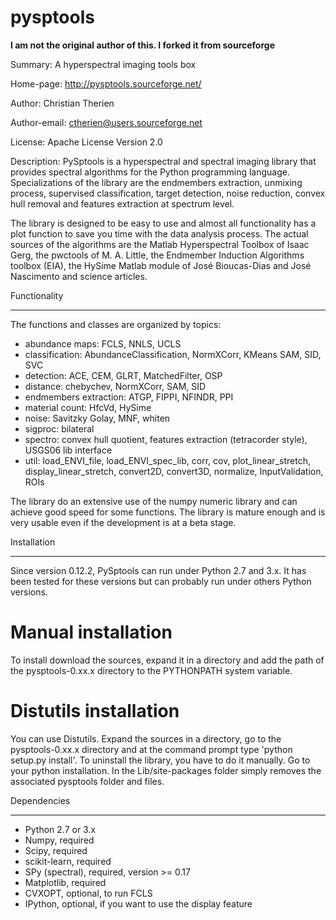# pysptools

**I am not the original author of this. I forked it from sourceforge**

Summary: A hyperspectral imaging tools box

Home-page: http://pysptools.sourceforge.net/

Author: Christian Therien

Author-email: ctherien@users.sourceforge.net

License: Apache License Version 2.0

Description: 
PySptools is a hyperspectral and spectral imaging library that provides spectral algorithms for the Python programming language. Specializations of the library are the endmembers extraction, unmixing process, supervised classification, target detection, noise reduction, convex hull removal and features extraction at spectrum level.

The library is designed to be easy to use and almost all functionality has a plot function to save you time with the data analysis process. The actual sources of the algorithms are the Matlab Hyperspectral Toolbox of Isaac Gerg, the pwctools of M. A. Little, the Endmember Induction Algorithms toolbox (EIA), the HySime Matlab module of José Bioucas-Dias and José Nascimento and science articles.

Functionality
*************

The functions and classes are organized by topics:

* abundance maps: FCLS, NNLS, UCLS
* classification: AbundanceClassification, NormXCorr, KMeans SAM, SID, SVC
* detection: ACE, CEM, GLRT, MatchedFilter, OSP
* distance: chebychev, NormXCorr, SAM, SID
* endmembers extraction: ATGP, FIPPI, NFINDR, PPI
* material count: HfcVd, HySime
* noise: Savitzky Golay, MNF, whiten
* sigproc: bilateral
* spectro: convex hull quotient, features extraction (tetracorder style), USGS06 lib interface
* util: load_ENVI_file, load_ENVI_spec_lib, corr, cov, plot_linear_stretch, display_linear_stretch, convert2D, convert3D, normalize, InputValidation, ROIs

The library do an extensive use of the numpy numeric library and can achieve good speed for some functions. The library is mature enough and is very usable even if the development is at a beta stage.

Installation
************

Since version 0.12.2, PySptools can run under Python 2.7 and 3.x. It has been tested for these versions but can probably run under others Python versions.

Manual installation
===================

To install download the sources, expand it in a directory and add the path of
the pysptools-0.xx.x directory to the PYTHONPATH system variable.

Distutils installation
======================

You can use Distutils. Expand the sources in a directory,
go to the pysptools-0.xx.x directory and at the command prompt type 'python setup.py install'.
To uninstall the library, you have to do it manually. Go to your python installation. In the
Lib/site-packages folder simply removes the associated pysptools folder and files.

Dependencies
************

* Python 2.7 or 3.x
* Numpy, required
* Scipy, required
* scikit-learn, required
* SPy (spectral), required, version >= 0.17
* Matplotlib, required
* CVXOPT, optional, to run FCLS
* IPython, optional, if you want to use the display feature
